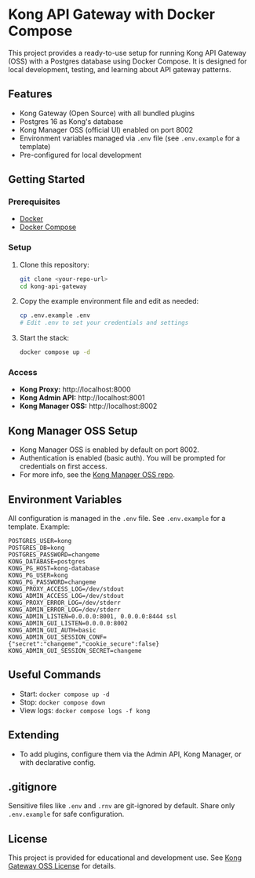 # Kong API Gateway with Docker Compose

This project provides a ready-to-use setup for running Kong API Gateway (OSS) with a Postgres database using Docker Compose. It is designed for local development, testing, and learning about API gateway patterns.

## Features

- Kong Gateway (Open Source) with all bundled plugins
- Postgres 16 as Kong's database
- Kong Manager OSS (official UI) enabled on port 8002
- Environment variables managed via `.env` file (see `.env.example` for a template)
- Pre-configured for local development

## Getting Started

### Prerequisites

- [Docker](https://www.docker.com/products/docker-desktop)
- [Docker Compose](https://docs.docker.com/compose/)

### Setup

1. Clone this repository:
   ```sh
   git clone <your-repo-url>
   cd kong-api-gateway
   ```
2. Copy the example environment file and edit as needed:
   ```sh
   cp .env.example .env
   # Edit .env to set your credentials and settings
   ```
3. Start the stack:
   ```sh
   docker compose up -d
   ```

### Access

- **Kong Proxy:** http://localhost:8000
- **Kong Admin API:** http://localhost:8001
- **Kong Manager OSS:** http://localhost:8002

## Kong Manager OSS Setup

- Kong Manager OSS is enabled by default on port 8002.
- Authentication is enabled (basic auth). You will be prompted for credentials on first access.
- For more info, see the [Kong Manager OSS repo](https://github.com/Kong/kong-manager).

## Environment Variables

All configuration is managed in the `.env` file. See `.env.example` for a template. Example:

```
POSTGRES_USER=kong
POSTGRES_DB=kong
POSTGRES_PASSWORD=changeme
KONG_DATABASE=postgres
KONG_PG_HOST=kong-database
KONG_PG_USER=kong
KONG_PG_PASSWORD=changeme
KONG_PROXY_ACCESS_LOG=/dev/stdout
KONG_ADMIN_ACCESS_LOG=/dev/stdout
KONG_PROXY_ERROR_LOG=/dev/stderr
KONG_ADMIN_ERROR_LOG=/dev/stderr
KONG_ADMIN_LISTEN=0.0.0.0:8001, 0.0.0.0:8444 ssl
KONG_ADMIN_GUI_LISTEN=0.0.0.0:8002
KONG_ADMIN_GUI_AUTH=basic
KONG_ADMIN_GUI_SESSION_CONF={"secret":"changeme","cookie_secure":false}
KONG_ADMIN_GUI_SESSION_SECRET=changeme
```

## Useful Commands

- Start: `docker compose up -d`
- Stop: `docker compose down`
- View logs: `docker compose logs -f kong`

## Extending

- To add plugins, configure them via the Admin API, Kong Manager, or with declarative config.

## .gitignore

Sensitive files like `.env` and `.rnv` are git-ignored by default. Share only `.env.example` for safe configuration.

## License

This project is provided for educational and development use. See [Kong Gateway OSS License](https://github.com/Kong/kong/blob/master/LICENSE) for details.
